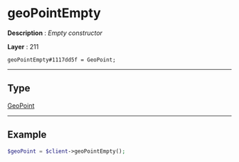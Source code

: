 # geoPointEmpty

**Description** : *Empty constructor*

**Layer** : 211

```tl
geoPointEmpty#1117dd5f = GeoPoint;
```

---

## Type

[GeoPoint](type/GeoPoint)

---

## Example

```php
$geoPoint = $client->geoPointEmpty();
```